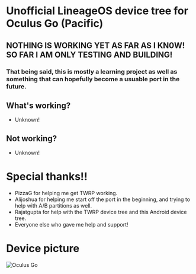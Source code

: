 # Unofficial LineageOS device tree for Oculus Go (Pacific)
## NOTHING IS WORKING YET AS FAR AS I KN0W! SO FAR I AM ONLY TESTING AND BUILDING!
### That being said, this is mostly a learning project as well as something that can hopefully become a usuable port in the future.

## What's working?
* Unknown!

## Not working?
* Unknown!

# Special thanks!!
* PizzaG for helping me get TWRP working.
* Alijoshua for helping me start off the port in the beginning, and trying to help with A/B partitions as well.
* Rajatgupta for help with the TWRP device tree and this Android device tree.
* Everyone else who gave me help and support!

# Device picture
![Oculus Go](https://fdn.gsmarena.com/imgroot/news/17/10/oculus-go/-728/gsmarena_002.jpg "Oculus Go")
